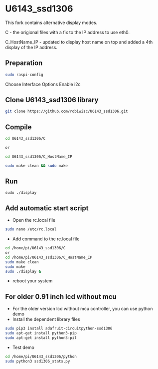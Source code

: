 # U6143_ssd1306
This fork contains alternative display modes. 

C - the origional files with a fix to the IP address to use eth0.

C_HostName_IP - updated to display host name on top and added a 4th display of the IP address. 


## Preparation
```bash
sudo raspi-config
```
Choose Interface Options 
Enable i2c

##  Clone U6143_ssd1306 library 
```bash
git clone https://github.com/robiwisc/U6143_ssd1306.git
```
## Compile 
```bash
cd U6143_ssd1306/C

or

cd U6143_ssd1306/C_HostName_IP

```
```bash
sudo make clean && sudo make 
```
## Run 
```
sudo ./display
```

## Add automatic start script
- Open the rc.local file 
```bash
sudo nano /etc/rc.local
```
- Add command to the rc.local file
```bash
cd /home/pi/U6143_ssd1306/C
or
cd /home/pi/U6143_ssd1306/C_HostName_IP
sudo make clean 
sudo make 
sudo ./display &
```
- reboot your system

## For older 0.91 inch lcd without mcu 
- For the older version lcd without mcu controller, you can use python demo
- Install the dependent library files
```bash
sudo pip3 install adafruit-circuitpython-ssd1306
sudo apt-get install python3-pip
sudo apt-get install python3-pil
```
- Test demo 
```bash 
cd /home/pi/U6143_ssd1306/python 
sudo python3 ssd1306_stats.py
```










